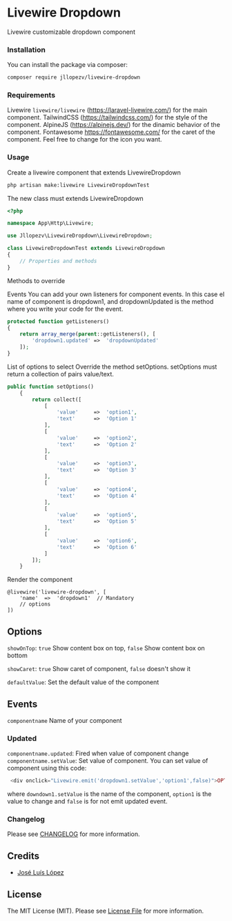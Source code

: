 # Livewire Dropdown

Livewire customizable dropdown component

### Installation

You can install the package via composer:

```bash
composer require jllopezv/livewire-dropdown
```

### Requirements

Livewire `livewire/livewire` (https://laravel-livewire.com/) for the main component.
TailwindCSS (https://tailwindcss.com/) for the style of the component.
AlpineJS (https://alpinejs.dev/) for the dinamic behavior of the component.
Fontawesome https://fontawesome.com/ for the caret of the component. Feel free to change for the icon you want.

### Usage

Create a livewire component that extends LivewireDropdown

``` bash
php artisan make:livewire LivewireDropdownTest
```

The new class must extends LivewireDropdown
 
``` php
<?php

namespace App\Http\Livewire;

use Jllopezv\LivewireDropdown\LivewireDropdown;

class LivewireDropdownTest extends LivewireDropdown
{
    // Properties and methods
}
```

Methods to override

Events
You can add your own listeners for component events. In this case el name of component is dropdown1, and dropdownUpdated is the method where you write your code for the event.
```php
protected function getListeners()
{
    return array_merge(parent::getListeners(), [
        'dropdown1.updated' =>  'dropdownUpdated'
    ]);
}
```

List of options to select
Override the method setOptions. setOptions must return a collection of pairs value/text.
```php
public function setOptions()
    {
        return collect([
            [
                'value'     =>  'option1',
                'text'      =>  'Option 1'
            ],
            [
                'value'     =>  'option2',
                'text'      =>  'Option 2'
            ],
            [
                'value'     =>  'option3',
                'text'      =>  'Option 3'
            ],
            [
                'value'     =>  'option4',
                'text'      =>  'Option 4'
            ],
            [
                'value'     =>  'option5',
                'text'      =>  'Option 5'
            ],
            [
                'value'     =>  'option6',
                'text'      =>  'Option 6'
            ]
        ]);
    }
```


Render the component

```blade
@livewire('livewire-dropdown', [
    'name'  =>  'dropdown1'  // Mandatory
    // options
])
```

## Options

`showOnTop`: `true` Show content box on top, `false` Show content box on bottom

`showCaret`: `true` Show caret of component, `false` doesn't show it

`defaultValue`: Set the default value of the component

## Events 

`componentname` Name of your component

### Updated
`componentname.updated`: Fired when value of component change
`componentname.setValue`: Set value of component. 
You can set value of component using this code:

```php
 <div onclick="Livewire.emit('dropdown1.setValue','option1',false)">OPTION 1</div>
```

where `downdown1.setValue` is the name of the component, `option1` is the value to change and `false` is for not emit updated event.


### Changelog

Please see [CHANGELOG](CHANGELOG.md) for more information.


## Credits

- [José Luís López](https://github.com/jllopezv)


## License

The MIT License (MIT). Please see [License File](LICENSE.md) for more information.
